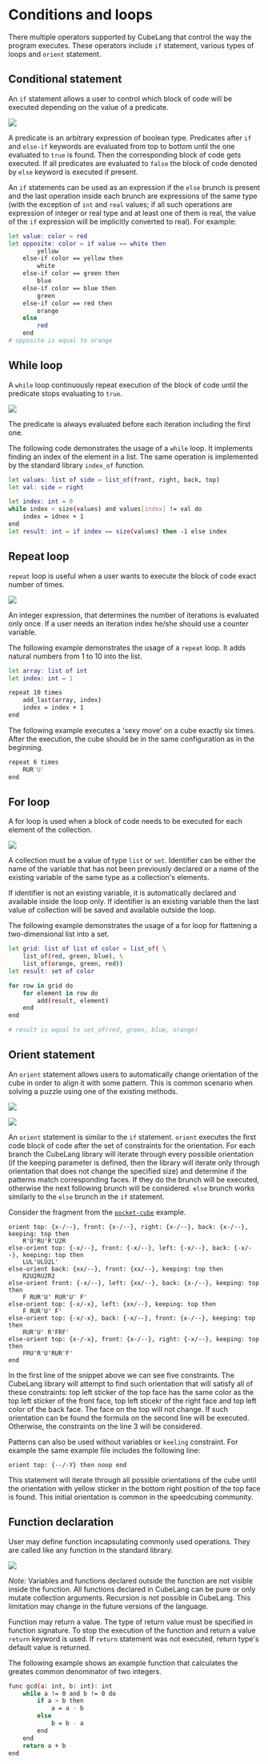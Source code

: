 # Conditions and loops

There multiple operators supported by CubeLang that control the way the program executes. These operators include `if` statement, various types of loops and `orient` statement.

## Conditional statement

An `if` statement allows a user to control which block of code will be executed depending on the value of a predicate. 

![](./diagrams/out/if.svg)

A predicate is an arbitrary expression of boolean type. Predicates after `if` and `else-if` keywords are evaluated from top to bottom until the one evaluated to `true` is found. Then the corresponding block of code gets executed. If all predicates are evaluated to `false` the block of code denoted by `else` keyword is executed if present.

An `if` statements can be used as an expression if the `else` brunch is present and the last operation inside each brunch are expressions of the same type (with the exception of `int` and `real` values; if all such operations are expression of integer or real type and at least one of them is real, the value of the `if` expression will be implicitly converted to real). For example:

```bash
let value: color = red
let opposite: color = if value == white then 
        yellow
    else-if color == yellow then
        white
    else-if color == green then
        blue
    else-if color == blue then
        green
    else-if color == red then
        orange
    else
        red
    end
# opposite is equal to orange
```

## While loop

A `while` loop continuously repeat execution of the block of code until the predicate stops evaluating to `true`.

![](./diagrams/out/while.svg)

The predicate is always evaluated before each iteration including the first one. 

The following code demonstrates the usage of a `while` loop. It implements finding an index of the element in a list. The same operation is implemented by the standard library `index_of` function.

```bash
let values: list of side = list_of(front, right, back, top)
let val: side = right

let index: int = 0
while index < size(values) and values[index] != val do
    index = idnex + 1
end
let result: int = if index == size(values) then -1 else index
```

## Repeat loop

`repeat` loop is useful when a user wants to execute the block of code exact number of times.

![](./diagrams/out/repeat.svg)

An integer expression, that determines the number of iterations is evaluated only once. If a user needs an iteration index he/she should use a counter variable.

The following example demonstrates the usage of a `repeat` loop. It adds natural numbers from 1 to 10 into the list.

```bash
let array: list of int
let index: int = 1

repeat 10 times
    add_last(array, index)
    index = index + 1
end
```

The following example executes a 'sexy move' on a cube exactly six times. After the execution, the cube should be in the same configuration as in the beginning.

```bash
repeat 6 times
    RUR'U'
end
```

## For loop

A for loop is used when a block of code needs to be executed for each element of the collection.

![](./diagrams/out/for.svg)

A collection must be a value of type `list` or `set`. Identifier can be either the name of the variable that has not been previously declared or a name of the existing variable of the same type as a collection's elements.

If identifier is not an existing variable, it is automatically declared and available inside the loop only. If identifier is an existing variable then the last value of collection will be saved and available outside the loop.

The following example demonstrates the usage of a for loop for flattening a two-dimensional list into a set.

```bash
let grid: list of list of color = list_of( \
    list_of(red, green, blue), \
    list_of(orange, green, red))
let result: set of color

for row in grid do
    for element in row do
        add(result, element)
    end
end

# result is equal to set_of(red, green, blue, orange)
```

## Orient statement

An `orient` statement allows users to automatically change orientation of the cube in order to align it with some pattern. This is common scenario when solving a puzzle using one of the existing methods.

![](./diagrams/out/orient.svg)

![](./diagrams/out/orient-constraints.svg)

An `orient` statement is similar to the `if` statement. `orient` executes the first code block of code after the set of constraints for the orientation. For each branch the CubeLang library will iterate through every possible orientation (if the keeping parameter is defined, then the library will iterate only through orientation that does not change the specified size) and determine if the patterns match corresponding faces. If they do the brunch will be executed, otherwise the next following brunch will be considered. `else` brunch works similarly to the `else` brunch in the `if` statement.

Consider the fragment from the [`pocket-cube`](../examples/pocket-cube) example. 

```
orient top: {x-/--}, front: {x-/--}, right: {x-/--}, back: {x-/--}, keeping: top then
    R'U'RU'R'U2R
else-orient top: {-x/--}, front: {-x/--}, left: {-x/--}, back: {-x/--}, keeping: top then
    LUL'ULU2L'
else-orient back: {xx/--}, front: {xx/--}, keeping: top then
    R2U2RU2R2
else-orient front: {-x/--}, left: {xx/--}, back: {x-/--}, keeping: top then
    F RUR'U' RUR'U' F'
else-orient top: {-x/-x}, left: {xx/--}, keeping: top then
    F RUR'U' F'
else-orient top: {-x/-x}, back: {-x/--}, front: {x-/--}, keeping: top then
    RUR'U' R'FRF'
else-orient top: {x-/-x}, front: {x-/--}, right: {-x/--}, keeping: top then
    FRU'R'U'RUR'F'
end
```

In the first line of the snippet above we can see five constraints. The CubeLang library will attempt to find such orientation that will satisfy all of these constraints: top left sticker of the top face has the same color as the top left sticker of the front face, top left sticekr of the right face and top left color of the back face. The face on the top will not change. If such orientation can be found the formula on the second line will be executed. Otherwise, the constraints on the line 3 will be considered.

Patterns can also be used without variables or `keeling` constraint. For example the same example file includes the following line:

```
orient top: {--/-Y} then noop end
```

This statement will iterate through all possible orientations of the cube until the orientation with yellow sticker in the bottom right position of the top face is found. This initial orientation is common in the speedcubing community.


## Function declaration

User may define function incapsulating commonly used operations. They are called like any function in the standard library. 

![](./diagrams/out/functions.svg)

*Note:* Variables and functions declared outside the function are not visible inside the function. All functions declared in CubeLang can be pure or only mutate collection arguments. Recursion is not possible in CubeLang. This limitation may change in the future versions of the language.

Function may return a value. The type of return value must be specified in function signature. To stop the execution of the function and return a value `return` keyword is used. If `return` statement was not executed, return type's default value is returned. 

The following example shows an example function that calculates the greates common denominator of two integers.

```bash
func gcd(a: int, b: int): int
    while a != 0 and b != 0 do
        if a > b then
            a = a - b
        else
            b = b - a
        end
    end
    return a + b
end
```